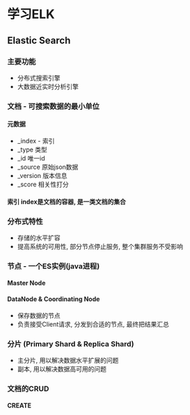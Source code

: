 # 学习ELK

## Elastic Search

### 主要功能

- 分布式搜索引擎
- 大数据近实时分析引擎

### 文档 - 可搜索数据的最小单位

#### 元数据

- _index - 索引
- _type 类型
- _id 唯一id
- _source 原始json数据
- _version 版本信息
- _score 相关性打分

#### 索引 index是文档的容器, 是一类文档的集合

### 分布式特性

- 存储的水平扩容
- 提高系统的可用性, 部分节点停止服务, 整个集群服务不受影响

### 节点 - 一个ES实例(java进程)

#### Master Node

#### DataNode & Coordinating Node

- 保存数据的节点
- 负责接受Client请求, 分发到合适的节点, 最终把结果汇总

### 分片 (Primary Shard & Replica Shard)

- 主分片, 用以解决数据水平扩展的问题
- 副本, 用以解决数据高可用的问题

### 文档的CRUD

#### CREATE
